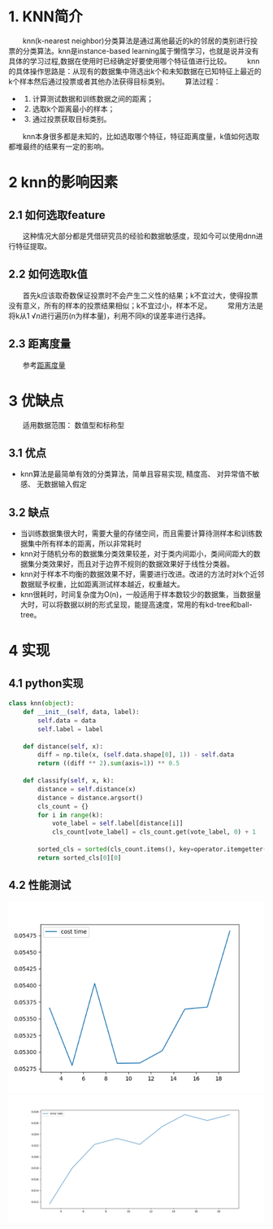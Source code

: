 # 1. KNN简介
&emsp;&emsp;knn(k-nearest neighbor)分类算法是通过离他最近的k的邻居的类别进行投票的分类算法。knn是instance-based learning属于懒惰学习，也就是说并没有具体的学习过程,数据在使用时已经确定好要使用哪个特征值进行比较。
&emsp;&emsp;knn的具体操作思路是：从现有的数据集中筛选出k个和未知数据在已知特征上最近的k个样本然后通过投票或者其他办法获得目标类别。
&emsp;&emsp;算法过程：
- 1. 计算测试数据和训练数据之间的距离；
- 2. 选取k个距离最小的样本；
- 3. 通过投票获取目标类别。

&emsp;&emsp;knn本身很多都是未知的，比如选取哪个特征，特征距离度量，k值如何选取都堆最终的结果有一定的影响。

# 2 knn的影响因素
## 2.1 如何选取feature
&emsp;&emsp;这种情况大部分都是凭借研究员的经验和数据敏感度，现如今可以使用dnn进行特征提取。

## 2.2 如何选取k值
&emsp;&emsp;首先k应该取奇数保证投票时不会产生二义性的结果；k不宜过大，使得投票没有意义，所有的样本的投票结果相似；k不宜过小，样本不足。
&emsp;&emsp;常用方法是将k从$1~√{n}$进行遍历(n为样本量)，利用不同k的误差率进行选择。

## 2.3 距离度量
&emsp;&emsp;参考[距离度量](http://139.129.116.33/2020/02/15/%E8%B7%9D%E7%A6%BB%E5%BA%A6%E9%87%8F/)

# 3 优缺点
&emsp;&emsp;适用数据范围： 数值型和标称型
## 3.1 优点
- knn算法是最简单有效的分类算法，简单且容易实现, 精度高、 对异常值不敏感、 无数据输入假定

## 3.2 缺点
- 当训练数据集很大时，需要大量的存储空间，而且需要计算待测样本和训练数据集中所有样本的距离，所以非常耗时
- knn对于随机分布的数据集分类效果较差，对于类内间距小，类间间距大的数据集分类效果好，而且对于边界不规则的数据效果好于线性分类器。
- knn对于样本不均衡的数据效果不好，需要进行改进。改进的方法时对k个近邻数据赋予权重，比如距离测试样本越近，权重越大。
- knn很耗时，时间复杂度为O(n)，一般适用于样本数较少的数据集，当数据量大时，可以将数据以树的形式呈现，能提高速度，常用的有kd-tree和ball-tree。

# 4 实现
## 4.1 python实现
```python
class knn(object):
    def __init__(self, data, label):
        self.data = data
        self.label = label
        
    def distance(self, x):
        diff = np.tile(x, (self.data.shape[0], 1)) - self.data
        return ((diff ** 2).sum(axis=1)) ** 0.5
        
    def classify(self, x, k):
        distance = self.distance(x)
        distance = distance.argsort()
        cls_count = {}
        for i in range(k):
            vote_label = self.label[distance[i]]
            cls_count[vote_label] = cls_count.get(vote_label, 0) + 1
            
        sorted_cls = sorted(cls_count.items(), key=operator.itemgetter(1), reverse=True)
        return sorted_cls[0][0]
```
## 4.2 性能测试
![](cost.png)
![](error.png)
